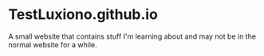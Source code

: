 # TestLuxiono.github.io
A small website that contains stuff I'm learning about and may not be in the normal website for a while.
